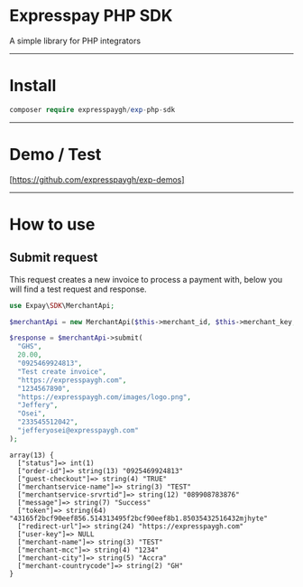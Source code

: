 # Expresspay PHP SDK
A simple library for PHP integrators

------------------

# Install
```php
composer require expresspaygh/exp-php-sdk
```

-------------------

# Demo / Test
[https://github.com/expresspaygh/exp-demos]

-------------------

# How to use

## Submit request
This request creates a new invoice to process a payment with, below you will find a test request and response.

```php
use Expay\SDK\MerchantApi;

$merchantApi = new MerchantApi($this->merchant_id, $this->merchant_key, $this->environment);

$response = $merchantApi->submit(
  "GHS",
  20.00,
  "0925469924813",
  "Test create invoice",
  "https://expresspaygh.com",
  "1234567890",
  "https://expresspaygh.com/images/logo.png",
  "Jeffery",
  "Osei",
  "233545512042",
  "jefferyosei@expresspaygh.com"
);
```

```
array(13) {
  ["status"]=> int(1)
  ["order-id"]=> string(13) "0925469924813"
  ["guest-checkout"]=> string(4) "TRUE"
  ["merchantservice-name"]=> string(3) "TEST"
  ["merchantservice-srvrtid"]=> string(12) "089908783876"
  ["message"]=> string(7) "Success"
  ["token"]=> string(64) "43165f2bcf90eef856.514313495f2bcf90eef8b1.85035432516432mjhyte"
  ["redirect-url"]=> string(24) "https://expresspaygh.com"
  ["user-key"]=> NULL
  ["merchant-name"]=> string(3) "TEST"
  ["merchant-mcc"]=> string(4) "1234"
  ["merchant-city"]=> string(5) "Accra"
  ["merchant-countrycode"]=> string(2) "GH"
}
```

